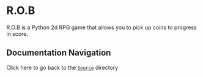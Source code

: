 # R.O.B

R.O.B is a Python 2d RPG game that allows you to pick up coins to progress in score.

## Documentation Navigation

Click here to go back to the [`Source`](Source) directory
